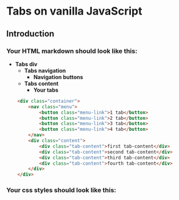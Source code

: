 # Tabs on vanilla JavaScript

## Introduction 

### Your HTML markdown should look like this:
*  **Tabs div**
    * **Tabs navigation**
      * **Navigation buttons**
    * **Tabs content**
      * **Your tabs**

```html
    <div class="container">
        <nav class="menu">
            <button class="menu-link">1 tab</button>
            <button class="menu-link">2 tab</button>
            <button class="menu-link">3 tab</button>
            <button class="menu-link">4 tab</button>
        </nav>
        <div class="content">
            <div class="tab-content">first tab-content</div>
            <div class="tab-content">second tab-content</div>
            <div class="tab-content">third tab-content</div>
            <div class="tab-content">fourth tab-content</div>
        </div>
    </div>
```

### Your css styles should look like this:


  
  
